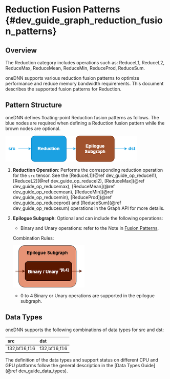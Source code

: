 Reduction Fusion Patterns {#dev_guide_graph_reduction_fusion_patterns}
======================================================================

## Overview

The Reduction category includes operations such as: ReduceL1, ReduceL2,
ReduceMax, ReduceMean, ReduceMin, ReduceProd, ReduceSum.

oneDNN supports various reduction fusion patterns to optimize performance and
reduce memory bandwidth requirements. This document describes the supported
fusion patterns for Reduction.

## Pattern Structure

oneDNN defines floating-point Reduction fusion patterns as follows.
The blue nodes are required when defining a Reduction fusion pattern while the
brown nodes are optional.

![Reduction pattern](images/reduction_pattern.png)

1. **Reduction Operation**: Performs the corresponding reduction operation for the
   `src` tensor. See the [ReduceL1](@ref dev_guide_op_reducel1),
   [ReduceL2](@ref dev_guide_op_reducel2), [ReduceMax](@ref dev_guide_op_reducemax),
   [ReduceMean](@ref dev_guide_op_reducemean), [ReduceMin](@ref dev_guide_op_reducemin),
   [ReduceProd](@ref dev_guide_op_reduceprod) and
   [ReduceSum](@ref dev_guide_op_reducesum) operations in the Graph API for more
   details.
2. **Epilogue Subgraph**: Optional and can include the following operations:
   - Binary and Unary operations: refer to the Note in
     [Fusion Patterns](graph_fusion_patterns.html).

   Combination Rules:

   ![epilogue subgraph](images/epilogue_subgraph_general_1.png)

   - 0 to 4 Binary or Unary operations are supported in the epilogue subgraph.


## Data Types

oneDNN supports the following combinations of data types for src and dst:

| src          | dst          |
| :----------- | :----------- |
| f32,bf16,f16 | f32,bf16,f16 |

The definition of the data types and support status on different CPU and GPU
platforms follow the general description in the [Data Types Guide](@ref dev_guide_data_types).
